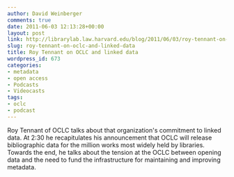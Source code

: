```yaml
---
author: David Weinberger
comments: true
date: 2011-06-03 12:13:28+00:00
layout: post
link: http://librarylab.law.harvard.edu/blog/2011/06/03/roy-tennant-on-oclc-and-linked-data/
slug: roy-tennant-on-oclc-and-linked-data
title: Roy Tennant on OCLC and linked data
wordpress_id: 673
categories:
- metadata
- open access
- Podcasts
- Videocasts
tags:
- oclc
- podcast
---
```


Roy Tennant of OCLC talks about that organization's commitment to linked data. At 2:30 he recapitulates his announcement that OCLC will release bibliographic data for the million works most widely held by libraries. Towards the end, he talks about the tension at the OCLC between opening data and the need to fund the infrastructure for maintaining and improving metadata.


